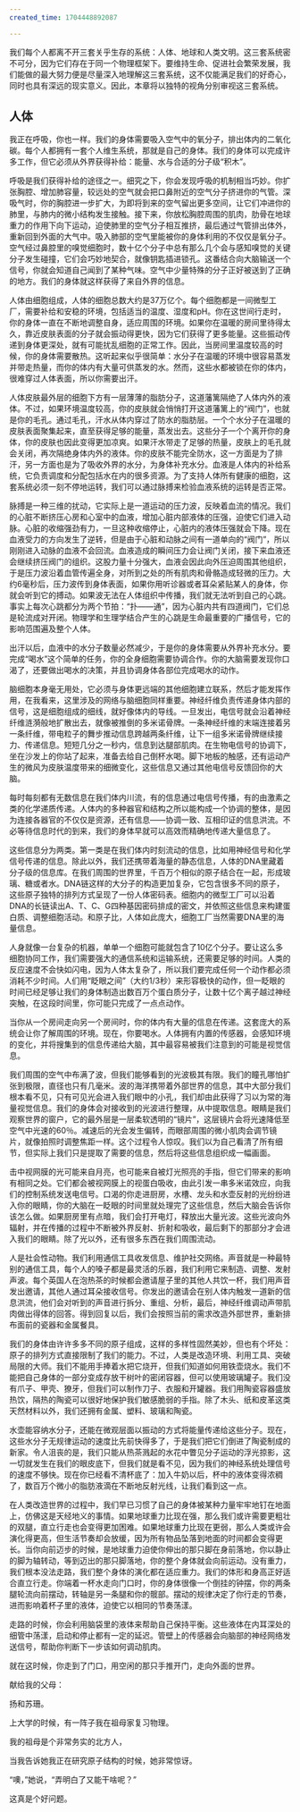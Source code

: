 ```yaml
---
created_time: 1704448892087

---
```

   

我们每个人都离不开三套关乎生存的系统：人体、地球和人类文明。这三套系统密不可分，因为它们存在于同一个物理框架下。要维持生命、促进社会繁荣发展，我们能做的最大努力便是尽量深入地理解这三套系统，这不仅能满足我们的好奇心，同时也具有深远的现实意义。因此，本章将以独特的视角分别审视这三套系统。

## 人体

我正在呼吸，你也一样。我们的身体需要吸入空气中的氧分子，排出体内的二氧化碳。每个人都拥有一套个人维生系统，那就是自己的身体。我们的身体可以完成许多工作，但它必须从外界获得补给：能量、水与合适的分子级“积木”。

呼吸是我们获得补给的途径之一。细究之下，你会发现呼吸的机制相当巧妙。你扩张胸腔、增加肺容量，较远处的空气就会把口鼻附近的空气分子挤进你的气管。深吸气时，你的胸腔进一步扩大，为即将到来的空气留出更多空间，让它们冲进你的肺里，与肺内的微小结构发生接触。接下来，你放松胸腔周围的肌肉，肋骨在地球重力的作用下向下运动，迫使肺里的空气分子相互推挤，最后通过气管排出体外，重新回到外面的大气中。吸入肺部的空气里能被你的身体利用的不仅仅是氧分子。空气经过鼻腔里的嗅觉细胞时，数十亿个分子中总有那么几个会与感知嗅觉的关键分子发生碰撞，它们会巧妙地契合，就像钥匙插进锁孔。这番结合向大脑输送一个信号，你就会知道自己闻到了某种气味。空气中少量特殊的分子正好被送到了正确的地方。我们的身体就这样获得了来自外界的信息。

人体由细胞组成，人体的细胞总数大约是37万亿个。每个细胞都是一间微型工厂，需要补给和安稳的环境，包括适当的温度、湿度和pH。你在这世间行走时，你的身体一直在不断地调整自身，适应周围的环境。如果你在温暖的房间里待得太久，靠近皮肤表面的分子就会振动得更快，因为它们获得了更多能量。这些振动传递到身体更深处，就有可能扰乱细胞的正常工作。因此，当房间里温度较高的时候，你的身体需要散热。这听起来似乎很简单：水分子在温暖的环境中很容易蒸发并带走热量，而你的体内有大量可供蒸发的水。然而，这些水都被锁在你的体内，很难穿过人体表面，所以你需要出汗。

人体皮肤最外层的细胞下方有一层薄薄的脂肪分子，这道藩篱隔绝了人体内外的液体。不过，如果环境温度较高，你的皮肤就会悄悄打开这道藩篱上的“阀门”，也就是你的毛孔。通过毛孔，汗水从体内穿过了防水的脂肪层。一个个水分子在温暖的皮肤表面聚集起来，直至获得足够的能量，蒸发出去。这些分子一个个离开你的身体，你的皮肤也因此变得更加凉爽。如果汗水带走了足够的热量，皮肤上的毛孔就会关闭，再次隔绝身体内外的液体。你的皮肤不能完全防水，这一方面是为了排汗，另一方面也是为了吸收外界的水分，为身体补充水分。血液是人体内的补给系统，它负责调度和分配包括水在内的很多资源。为了支持人体所有健康的细胞，这套系统必须一刻不停地运转，我们可以通过脉搏来检验血液系统的运转是否正常。

脉搏是一种三维的扰动，它实际上是一道运动的压力波，反映着血流的情况。我们的心脏不断挤压心房和心室中的血液，增加心脏内部液体的压强，迫使它们进入动脉。心脏的收缩强劲有力，一旦这种收缩停止，心脏内的液体压强就会下降。现在血液受力的方向发生了逆转，但是由于心脏和动脉之间有一道单向的“阀门”，所以刚刚进入动脉的血液不会回流。血液造成的瞬间压力会让阀门关闭，接下来血液还会继续挤压阀门的组织。这股力量十分强大，血液会因此向外压迫周围其他组织，于是压力波沿着血管传遍全身，对所到之处的所有肌肉和骨骼造成轻微的压力。大约6毫秒后，压力波传到身体表面，如果你用听诊器或者耳朵紧贴某人的身体，你就会听到它的搏动。如果波无法在人体组织中传播，我们就无法听到自己的心跳。事实上每次心跳都分为两个节拍：“扑——通”，因为心脏内共有四道阀门，它们总是轮流成对开闭。物理学和生理学结合产生的心跳是生命最重要的广播信号，它的影响范围遍及整个人体。

出汗以后，血液中的水分子数量必然减少，于是你的身体需要从外界补充水分。要完成“喝水”这个简单的任务，你的全身细胞需要协调合作。你的大脑需要发现你口渴了，还要做出喝水的决策，并且协调身体各部位完成喝水的动作。

脑细胞本身毫无用处，它必须与身体更远端的其他细胞建立联系，然后才能发挥作用，在我看来，这里涉及的网络与脑细胞同样重要。神经纤维负责传递身体内部的信号，这是细胞组成的细线，就好像体内的导线。一旦发出，电信号就会沿着神经纤维涟漪般地扩散出去，就像被推倒的多米诺骨牌。一条神经纤维的末端连接着另一条纤维，带电粒子的舞步推动信息跨越两条纤维，让下一组多米诺骨牌继续接力、传递信息。短短几分之一秒内，信息到达腿部肌肉。在生物电信号的协调下，坐在沙发上的你站了起来，准备去给自己倒杯水喝。脚下地板的触感，还有运动产生的微风为皮肤温度带来的细微变化，这些信息又通过其他电信号反馈回你的大脑。

每时每刻都有无数信息在我们体内川流，有的信息通过电信号传播，有的由激素之类的化学递质传递。人体内的多种器官和结构之所以能构成一个协调的整体，是因为连接各器官的不仅仅是资源，还有信息——协调一致、互相印证的信息洪流。不必等待信息时代的到来，我们的身体早就可以高效而精确地传递大量信息了。

这些信息分为两类。第一类是在我们体内时刻流动的信息，比如用神经信号和化学信号传递的信息。除此以外，我们还携带着海量的静态信息，人体的DNA里藏着分子级的信息库。在我们周围的世界里，千百万个相似的原子结合在一起，形成玻璃、糖或者水。DNA链这样的大分子的构造更加复杂，它包含很多不同的原子，这些原子独特的排列方式呈现了一份人体密码表。细胞内的微型工厂可以沿着DNA的长链读出A、T、C、G四种基因密码排成的密文，并依照这些信息来构建蛋白质、调整细胞活动。和原子比，人体如此庞大，细胞工厂当然需要DNA里的海量信息。

人身就像一台复杂的机器，单单一个细胞可能就包含了10亿个分子。要让这么多细胞协同工作，我们需要强大的通信系统和运输系统，还需要足够的时间。人类的反应速度不会快如闪电，因为人体太复杂了，所以我们要完成任何一个动作都必须消耗不少时间。人们用“眨眼之间”（大约1/3秒）来形容极快的动作，但一眨眼的时间已经足够让我们的身体制造出数百万个蛋白质分子，让数十亿个离子越过神经突触，在这段时间里，你可能只完成了一点点动作。

当你从一个房间走向另一个房间时，你的体内有大量的信息在传递。这套庞大的系统会让你了解周围的环境。现在，你要喝水。人体拥有内置的传感器，会感知环境的变化，并将搜集到的信息传递给大脑，其中最容易被我们注意到的可能是视觉信息。

我们周围的空气中布满了波，但我们能够看到的光波极其有限。我们的瞳孔哪怕扩张到极限，直径也只有几毫米。波的海洋携带着外部世界的信息，其中大部分我们根本看不见，只有可见光会进入我们眼中的小孔，我们却由此获得了习以为常的海量视觉信息。我们的身体会对接收到的光波进行整理，从中提取信息。眼睛是我们观察世界的窗户，它的最外层是一层柔软透明的“镜片”，这层镜片会将光速降低至空气中光速的60％。减速后的光会发生偏转，而眼部周围的微小肌肉会调节镜片，就像拍照时调整焦距一样。这个过程令人惊叹。我们以为自己看清了所有细节，但实际上我们只是提取了需要的信息，然后将这些信息组织成一幅画面。

击中视网膜的光可能来自月亮，也可能来自被灯光照亮的手指，但它们带来的影响有相同之处。它们都会被视网膜上的视蛋白吸收，由此引发一串多米诺效应，向我们的控制系统发送电信号。口渴的你走进厨房，水槽、龙头和水壶反射的光纷纷进入你的眼睛，你的大脑在一眨眼的时间里就处理完了这些信息，然后大脑会告诉你该怎么做。如果厨房里有点暗，我们会打开电灯，释放出大量光波。这些光波向外辐射，并在传播的过程中不断被外界反射、折射和吸收，最后剩下的那部分才会进入我们的眼睛。除了光以外，还有很多东西在我们周围流动。

人是社会性动物。我们利用通信工具收发信息、维护社交网络。声音就是一种最特别的通信工具，每个人的嗓子都是最灵活的乐器，我们利用它来制造、调整、发射声波。每个英国人在泡热茶的时候都会邀请屋子里的其他人共饮一杯，我们用声音发出邀请，其他人通过耳朵接收信号。你发出的邀请会在别人体内触发一道新的信息洪流，他们会对听到的声音进行拆分、重组、分析，最后，神经纤维调动声带肌肉做出得体的回答。得到回复以后，我们会按照当前的需求改造外部世界，重新排布面前的瓷器和金属餐具。

我们的身体由许许多多不同的原子组成，这样的多样性固然美妙，但也有个坏处：原子的排列方式直接限制了我们的能力。不过，人类是改造环境、利用工具、突破局限的大师。我们不能用手捧着水把它烧开，但我们知道如何用铁壶烧水。我们不能把自己身体的一部分变成存放干树叶的密闭容器，但可以使用玻璃罐子。我们没有爪子、甲壳、獠牙，但我们可以制作刀子、衣服和开罐器。我们用陶瓷容器盛放热饮，隔热的陶瓷可以很好地保护我们敏感脆弱的手指。除了木头、纸和皮革这类天然材料以外，我们还拥有金属、塑料、玻璃和陶瓷。

水壶能容纳水分子，还能在微观层面以振动的方式将能量传递给这些分子。现在，这些水分子无规律运动的速度比先前快得多了，于是我们把它们倒进了陶瓷制成的新家。令人沮丧的是，我们只能从热茶溅起的水花中瞥见分子运动的浮光掠影，这一切就发生在我们的眼皮底下，但我们就是看不见，因为我们的神经系统处理信号的速度不够快。现在你已经看不清杯底了：加入牛奶以后，杯中的液体变得浓稠了，数百万个微小的脂肪液滴在不断地反射光线，让我们看到这一点。

在人类改造世界的过程中，我们早已习惯了自己的身体被某种力量牢牢地钉在地面上，仿佛这是天经地义的事情。如果地球重力比现在强，那么我们或许需要更粗壮的双腿，直立行走也会变得更加困难。如果地球重力比现在更弱，那么人类或许会演化得更高，但生活节奏却会放缓，因为所有物品坠落到地面的时间都会变得更长。当你向前迈步的时候，是地球重力迫使你伸出的那只脚在身前落地，你以静止的脚为轴转动，等到迈出的那只脚落地，你的整个身体就会向前运动。没有重力，我们根本没法走路，我们整个身体的演化都在适应重力。我们的体形和身高正好适合直立行走。你端着一杯水走向门口时，你的身体很像一个倒挂的钟摆，你的两条腿轮流向前摆动，转轴是另一条腿和你的髋部。摆动的规律决定了你行走的节奏，进而影响着杯子里的液体，迫使它以相同的节奏荡漾。

走路的时候，你会利用脑袋里的液体来帮助自己保持平衡。这些液体在内耳深处的细管中荡漾，启动和停止都有一定的延迟。管壁上的传感器会向脑部的神经网络发送信号，帮助你判断下一步该如何调动肌肉。

就在这时候，你走到了门口，用空闲的那只手推开门，走向外面的世界。

   

献给我的父母：

扬和苏珊。

  

上大学的时候，有一阵子我在祖母家复习物理。

我的祖母是个非常务实的北方人，

当我告诉她我正在研究原子结构的时候，她非常惊讶。

“噢，”她说，“弄明白了又能干啥呢？”

这真是个好问题。